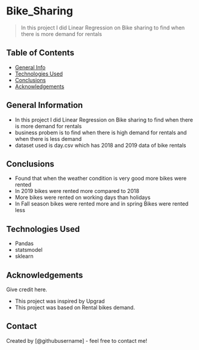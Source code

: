 # Bike_Sharing
> In this project I did Linear Regression on Bike sharing to find when there is more demand for rentals


## Table of Contents
* [General Info](#general-information)
* [Technologies Used](#technologies-used)
* [Conclusions](#conclusions)
* [Acknowledgements](#acknowledgements)

<!-- You can include any other section that is pertinent to your problem -->

## General Information
- In this project I did Linear Regression on Bike sharing to find when there is more demand for rentals
- business probem is to find when there is high demand for rentals and when there is less demand
- dataset used is day.csv which has 2018 and 2019 data of bike rentals

<!-- You don't have to answer all the questions - just the ones relevant to your project. -->

## Conclusions
- Found that when the weather condition is very good more bikes were rented
- In 2019 bikes were rented more compared to 2018 
- More bikes were rented on working days than holidays
- In Fall season bikes were rented more and in spring Bikes were rented less

<!-- You don't have to answer all the questions - just the ones relevant to your project. -->


## Technologies Used
- Pandas 
- statsmodel 
- sklearn 

<!-- As the libraries versions keep on changing, it is recommended to mention the version of library used in this project -->

## Acknowledgements
Give credit here.
- This project was inspired by Upgrad
- This project was based on Rental bikes demand.


## Contact
Created by [@githubusername] - feel free to contact me!


<!-- Optional -->
<!-- ## License -->
<!-- This project is open source and available under the [... License](). -->

<!-- You don't have to include all sections - just the one's relevant to your project -->